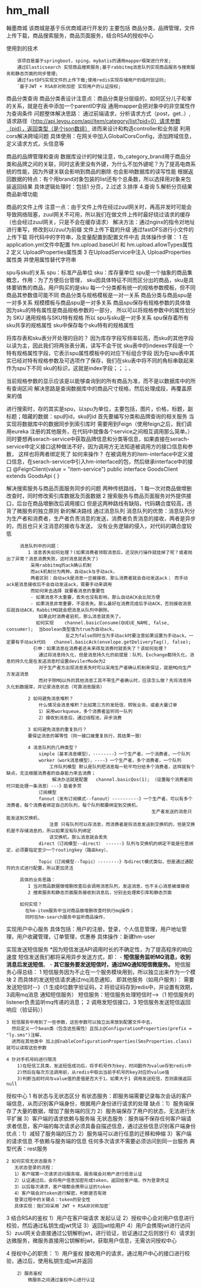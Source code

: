 # hm_mall
翰墨商城
该商城是基于乐优商城进行开发的 主要包括 商品分类，品牌管理，文件上传下载，商品搜索服务，商品页面服务，结合RSA的授权中心

使用到的技术

        该项目是基于springboot，sping，mybatis的通用mapper框架进行开发;
        通过Elasticsearch 实现商品搜索服务;基于rabbitmq消息队列实现商品服务与搜索服务和静态页面的同步管理;
        通过fastDFS实现文件的上传下载;使用redis实现存储用户的临时验证码;
        `基于JWT + RSA非对称加密 实现用户的认证授权;
   
商品分类查询
	商品分类表设计注意点：商品分类是分层级的，如何区分儿子和爹的关系，就是在表中添加一个parentID字段
	通用mapper会把对象中的非空属性作为查询条件
	问题整体解决思路：
	    通过前端请求，分析请求方式（post，get..）,请求路径（http://api.leyou.com/api/item/category/list?pid=0）请求参数（pid），返回类型（是个json数组）
        进而来设计和构造controller和业务层
	利用cors解决跨域问题
	    具体使用：在网关中加入GlobalCorsConfig，添加跨域信息，定义请求方式，头信息等

商品的品牌管理和查询
    数据库设计的时候注意，tb_category_brand用于商品分类和品牌之间的关联，同时这表里没有外键，为什么不加外键呢？为了提高电商系统的性能，因为外键关联会影响到商品的删除
    也会影响数据库的读写性能
    根据返回数据的特点：有个用brand对象包装的list还有个总条数，所以选择用对象来包装返回结果
    具体逻辑处理时：包括1 分页，2.过滤  3.排序  4.查询   5.解析分页结果
    商品新增功能

商品的文件上传
    注意一点：由于文件上传在经过zuul网关时，再高并发时可能会导致网络阻塞，zuul网关不可用，所以我们在做文件上传时最好绕过请求的缓存（也会经过zuul网关，只是不会在缓存请求）
    解决方法：通过nginx的指令对地址进行重写，修改到以/zuul为前缀
文件上传下载的升级
    通过fastDFS进行小文件的上传下载
    将代码中的字符串，及变量配置到配置文件中去
    具体操作步骤：
        1 在application.yml文件中配置 hm.upload.baseUrl 和 hm.upload.allowTypes属性
        2 定义 UploadProperties属性类
        3 在UploadService中注入 UploadProperties属性类 并使用属性替代字符串

spu与sku的关系
	spu：标准产品单位
	sku：库存量单位
	spu是一个抽象的商品集概念，作用：为了方便后台管理，
	sku因具体特征不同而区分出的商品，sku是具体要销售的商品，用户购买的是sku
	每一个分类都有统一的规格参数模板，但不同商品其参数值可能不同
		商品分类与规格模板是一对一关系
		商品分类与商品spu是一对多关系
		规模模板与商品spu是一对多关系
		商品spu保存有规格参数的具体值
		因为sku的特有属性是商品规格参数的一部分，
		所以可以将规格参数中的属性划分为 SKU 通用规格与SKU特有规格
		所以 spu与sku是一对多关系
		spu保存着所有sku共享的规格属性
		sku中保存每个sku特有的规格属性


将库存表和sku表分开处理的目的？
	因为库存字段写频率较高，而sku的其他字段以读为主，因此我们将两张表分离，读写不会干扰
	sku表中的indexes字段是一个特有规格属性字段，它表示spu属性模板中的对应下标组合字段
	因为在spu表中其实已经对特有规格参数及可选项作了保存，我们在sku表中将不同的角标串联起来作为spu下不同
	sku的标识，这就是index字段；；；、



当前规格参数的显示应该是以能够查询到的所有商品为准，而不是以数据库中的所有查询区间
解决思路是查询数据库中的商品尺寸规格，然后处理成段，再覆盖原来的值


进行搜索时，存的其实是spu，以spu为单位，主要包括，图片，价格，标题，副标题；暗藏的数据：spu的id，sku的id
首先要编写分类和品牌查询的相关服务
当实现将数据库中的数据同步到索引库时 需要用到Feign（使用feign之后，我们调用eureka 注册的其他服务，在代码中就像各个service之间相互调用那么简单。）
同时要想再serach-service中获取品牌信息和分类等信息，如果直接在serach-service中定义接口这种做法不好，因为调用方无法知道被调用方的接口信息和参数，
这样也将两者绑定死了
如何来操作？
在被调用方的item-interface中定义接口信息，在serach-service中引入hm-interface的包，然后继承interface中的接口
@FeignClient(value = "item-service")
public interface GoodsClient extends GoodsApi {
}


解决搜索服务与商品页面服务同步的问题
    两种传统路线，
         1 每一次对商品做增删改查时，同时修改索引库数据及页面数据
         2 搜索服务与商品页面服务对外提供接口，后台在商品增删改后调用接口
    但是这两种路线有缺陷，代码耦合度较高，违背了微服务的独立原则
    新的解决路线
         通过消息队列
         消息队列的优势：消息队列分为生产者和消费者，生产者负责消息的发送，消费者负责消息的接收，两者是异步的，而且也只关注消息的接收与发送，
         没有业务逻辑的侵入，对代码的耦合度较低
         
         消息队列中的问题：
            1 消息丢失如何处理？(如果消费者领取消息后，还没执行操作就挂掉了呢？或者抛出了异常？消息消费失败，这时消息就丢失了)
             采用rabbitmq的ack确认机制
             而ack机制分为两种。自动ack与手动ack，
             两者区别：自动ack是消息一旦被接收，那么消费者就会自动发送ack； 而手动ack是消息接收后不会自动发送ack，需要手动来调用
             而如何来去选择 就要看消息的重要性
             - 如果消息不太重要，丢失也没有影响，那么自动ACK会比较方便
             - 如果消息非常重要，不容丢失。那么最好在消费完成后手动ACK，否则接收消息后就自动ACK，RabbitMQ就会把消息从队列中删除。
                如果此时消费者宕机，那么消息就丢失了。
               如何实现    channel.basicConsume(QUEUE_NAME, false, consumer);  当boolean类型值为true为自动ack，
                          反之为false同时当为手动ack时要注意如果设置为手动ack，一定要有手动ack代码   channel.basicAck(envelope.getDeliveryTag(), false);
              引申：如果消息在消费者还未来得及消费时就丢失了？该如何处理？
                通过将消息持久化，但是消息持久化的前提是：队列、Exchange都持久化，消息的持久化是在发送消息时设置devilerMode为2
                对于生产者方出现消息丢失时可以采用生产者确认机制来保证，就是MQ向生产方发送消息
                而对于除MQ以外的其他消息工具不带生产者确认时，应该怎么做？先将消息持久化到数据库，并记录消息状态（可靠消息服务）
                
            2 如何避免消息堆积？
                什么情况会消息堆积？比如第三方的发短信，转账业务，或者大量订单
                1）采用workqueue，多个消费者监听同一队列
                2）接收到消息后，通过线程池，异步消费
                
            3 如何避免消息的重复执行？
            要保证消息的幂等性（同一接口被重复执行，其结果一致）
            
            4 消息队列的几种类型？
                simple（基本消息模型），--------》一个生产者，一个消费者，一个队列
                worker（work消息模型），----》一个生产者，多个消费者，一个队列
                    工作队列模型 默认是队列把消息每一轮平均分给多个消费者，这样就有个缺点，无法根据消费者的自身能力来去消费；
                     解决办法就是配置   channel.basicQos(1); （设置每个消费者同时只能处理一条消息）---》能者多劳
                订阅模型
                fanout（发布订阅模式--fanout）----------》一个生产者，可以有多个消费者，每个消费者绑定自己的队列，每个队列都要绑定到交换机，
                                                          生产者发送的消息只能发送到交换机，
                    注意 只有队列可以存消息，而消费者是将消息发送到交换机的，但是交换机是不存储消息的，所以如果没有队列绑定
                    该交换机，那么消息就会丢失
                direct（订阅模型--direct） ------》队列与交换机的绑定不能是任意绑定，必须要指定至少一个routingkey（路由key）、

                Topic（订阅模型--Topic）--------》与direct模式类似，但是通过通配符的方式进行配置，所以更加灵活

         具体的业务思路：
            1 当对商品数据做增删改查后会调用消息队列，发送消息，也不关心消息被谁接收
            2 搜索服务和静态页面服务接收到消息后，分别去处理索引库和静态页面

         如何实现？
           在hm-item服务中当对商品做增删改查时执行mq操作；
           同时在hm-search服务中监听商品操作，


实现用户中心服务
    具体包括：用户的注册，登录，个人信息管理，用户地址管理，用户收藏管理，订单管理，优惠券
    具体操作：新建hm-user

 实现发送短信服务
 *因为短信发送API调用时长的不确定性，为了提高程序的响应速度
 短信发送我们都将采用异步发送方式，即：
     - **短信服务监听MQ消息，收到消息后发送短信**。
     - **其它服务要发送短信时，通过MQ通知短信微服务。**
 短信服务心得总结：
    1 短信服务因为不止在一个服务模块用到，所以独立出来作为一个模块
    2 而具体的发送短信请求通过mq消息通知，
        即其他服务（如用户服务）：    需要发送短信时--》（1 生成6位数字验证码，2 将验证码存到redis中，并设置有效期，3调用mq消息 通知短信服务）
                        短信服务：短信服务处理短信时-->（1 短信服务的listener负责监听mq传递的消息；  2 调用发短信接口，3 短信服务发送短信返回响应（验证码））

    3 短信服务中用到了一些参数，这些参数可以独立出来放到配置文件中去，
      然后定义一个bean类（包含这些属性）且加上@ConfigurationProperties(prefix = "ly.sms")注解，
      进而在其他类中 加上@EnableConfigurationProperties(SmsProperties.class)就可以读取这些参数

    4 针对手机号码进行限流
        1)在短信工具类，发送短信成功后，将手机号作为key，时间戳作为value存到redis中
        2)然后在每次方法调用前，从redis中取出当前手机号的key对应的value值
        3)判断当前时间与value值的差值是否大于1，如果大于1 调用发送短信，否则直接返回 null


授权中心
    1 有状态与无状态区分
        有状态服务：即服务端需要记录每次会话的客户端信息，从而识别客户端身份，根据用户身份进行请求的处理
        缺点：1）服务端保存了大量的数据，增加了服务端的压力
              2）服务端保存了用户的状态，无法进行水平扩展
              3）客户端的请求依赖与服务端
        无状态服务：服务端不保存任何客户端请求者信息，客户端的每次请求必须具备自描述信息，通过这些信息识别客户端身份
        优点：1）减轻了服务端的压力
              2）服务端可以进行任意的迁移和伸缩
              3）客户端的请求信息 不依赖与服务端的信息 任何多次请求不需要必须访问到同一台服务
        典型代表：rest服务

    2 如何实现无状态服务？
       无状态登录的流程：
       1）客户端第一次请求访问服务端，服务端会对用户进行信息认证
       2）认证通过后，会将用户信息加密形成token，返回给客户端，作为登录凭证
       3）以后每次请求，客户端都会携带认证的token
       4）客户端会对token进行解密，判断是否有效
       登录过程中的关键点：token的安全性
       具体实现：我们将采用`JWT + RSA非对称加密`

   3 结合RSA的鉴权
       1）用户在客户端请求 发起认证
       2）授权中心会对用户信息进行校验，然后通过私钥生成jwt凭证
       3）返回jwt给用户
       4）用户会携带jwt进行访问
       5）zuul网关会直接通过公钥解析jwt，进行验证，验证通过之后则放行
       6）请求到达微服务，微服务直接用公钥解析jwt，获取用户信息，无需访问授权中心

   4 授权中心的职责：
        1）用户鉴权
            接收用户的请求，通过用户中心的接口进行校验，通过后，使用私钥生成jwt并返回

        2）服务鉴权
            微服务之间通过鉴权中心进行认证





